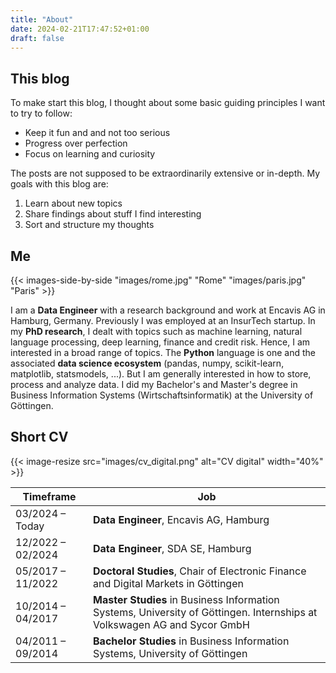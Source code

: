 ```yaml
---
title: "About"
date: 2024-02-21T17:47:52+01:00
draft: false
---
```


## This blog

To make start this blog, I thought about some basic guiding principles I want to try to follow:
- Keep it fun and and not too serious
- Progress over perfection
- Focus on learning and curiosity

The posts are not supposed to be extraordinarily extensive or in-depth. My goals with this blog are: 

1. Learn about new topics
2. Share findings about stuff I find interesting
3. Sort and structure my thoughts

## Me

{{< images-side-by-side "images/rome.jpg" "Rome" "images/paris.jpg" "Paris" >}}

I am a **Data Engineer** with a research background and work at Encavis AG in Hamburg, Germany.
Previously I was employed at an InsurTech startup.
In my **PhD research**, I dealt with topics such as machine learning, natural language processing, deep learning, finance and credit risk. 
Hence, I am interested in a broad range of topics. 
The **Python** language is one  and the associated **data science ecosystem** (pandas, numpy, scikit-learn, matplotlib, statsmodels, ...). 
But I am generally interested in how to store, process and analyze data.
I did my Bachelor's and Master's degree in Business Information Systems (Wirtschaftsinformatik) at the University of Göttingen.


## Short CV

{{< image-resize src="images/cv_digital.png" alt="CV digital" width="40%" >}}

| Timeframe         | Job                                                          |
| ----------------- | ------------------------------------------------------------ |
| 03/2024 – Today⠀⠀ | **Data Engineer**, Encavis AG, Hamburg                       |
| 12/2022 – 02/2024 | **Data Engineer**, SDA SE, Hamburg                           |
| 05/2017 – 11/2022 | **Doctoral Studies**, Chair of Electronic Finance and Digital Markets in Göttingen |
| 10/2014 – 04/2017 | **Master Studies** in Business Information Systems, University of Göttingen. Internships at Volkswagen AG and Sycor GmbH |
| 04/2011 – 09/2014 | **Bachelor Studies** in Business Information Systems, University of Göttingen |
